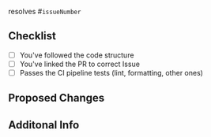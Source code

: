 <!-- Replace <`issueNumber`> with the Issue number to link it with this PR -->
<!-- Example: #1 links this PR to the first Issue-->
resolves #`issueNumber`

## Checklist

- [ ] You've followed the code structure
- [ ] You've linked the PR to correct Issue
- [ ] Passes the CI pipeline tests (lint, formatting, other ones)

## Proposed Changes

<!-- You can make this a checklist using the markdown todo syntax
[ ] This todo is unchecked
[x] This todo is checked -->

## Additonal Info

<!-- You can attach screenshots here, updated dependencies (if any), any breaking changes, etc. -->

